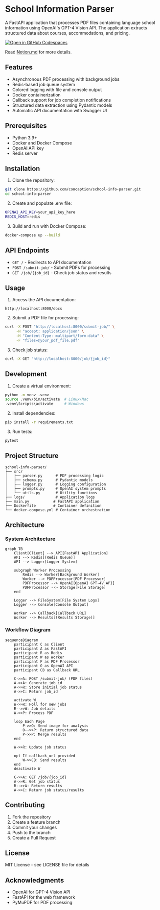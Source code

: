 # School Information Parser

A FastAPI application that processes PDF files containing language school information using OpenAI's GPT-4 Vision API. The application extracts structured data about courses, accommodations, and pricing.

[![Open in GitHub Codespaces](https://github.com/codespaces/badge.svg)](https://codespaces.new/concaption/school-info-parser)

<!-- Read  Notion.md for detaiks -->
Read [Notion.md](notion.md) for more details. 

## Features

- Asynchronous PDF processing with background jobs
- Redis-based job queue system
- Colored logging with file and console output
- Docker containerization
- Callback support for job completion notifications
- Structured data extraction using Pydantic models
- Automatic API documentation with Swagger UI

## Prerequisites

- Python 3.9+
- Docker and Docker Compose
- OpenAI API key
- Redis server

## Installation

1. Clone the repository:
```bash
git clone https://github.com/concaption/school-info-parser.git
cd school-info-parser
```

2. Create and populate .env file:
```bash
OPENAI_API_KEY=your_api_key_here
REDIS_HOST=redis
```

3. Build and run with Docker Compose:
```bash
docker-compose up --build
```

## API Endpoints

- `GET /` - Redirects to API documentation
- `POST /submit-job/` - Submit PDFs for processing
- `GET /job/{job_id}` - Check job status and results

## Usage

1. Access the API documentation:
```
http://localhost:8000/docs
```

2. Submit a PDF file for processing:
```bash
curl -X POST "http://localhost:8000/submit-job/" \
     -H "accept: application/json" \
     -H "Content-Type: multipart/form-data" \
     -F "files=@your_pdf_file.pdf"
```

3. Check job status:
```bash
curl -X GET "http://localhost:8000/job/{job_id}"
```

## Development

1. Create a virtual environment:
```bash
python -m venv .venv
source .venv/bin/activate  # Linux/Mac
.venv\Scripts\activate     # Windows
```

2. Install dependencies:
```bash
pip install -r requirements.txt
```

3. Run tests:
```bash
pytest
```

## Project Structure

```
school-info-parser/
├── src/
│   ├── parser.py      # PDF processing logic
│   ├── schema.py      # Pydantic models
│   ├── logger.py      # Logging configuration
│   ├── prompts.py     # OpenAI system prompts
│   └── utils.py       # Utility functions
├── logs/              # Application logs
├── main.py           # FastAPI application
├── Dockerfile        # Container definition
└── docker-compose.yml # Container orchestration
```

## Architecture

### System Architecture
```mermaid
graph TB
    Client[Client] --> API[FastAPI Application]
    API --> Redis[(Redis Queue)]
    API --> Logger[Logger System]
    
    subgraph Worker Processing
        Redis --> Worker[Background Worker]
        Worker --> PDFProcessor[PDF Processor]
        PDFProcessor --> OpenAI[OpenAI GPT-4V API]
        PDFProcessor --> Storage[File Storage]
    end
    
    Logger --> FileSystem[File System Logs]
    Logger --> Console[Console Output]
    
    Worker --> Callback[Callback URL]
    Worker --> Results[(Results Storage)]
```

### Workflow Diagram
```mermaid
sequenceDiagram
    participant C as Client
    participant A as FastAPI
    participant R as Redis
    participant W as Worker
    participant P as PDF Processor
    participant O as OpenAI API
    participant CB as Callback URL

    C->>A: POST /submit-job/ (PDF files)
    A->>A: Generate job_id
    A->>R: Store initial job status
    A->>C: Return job_id
    
    activate W
    W->>R: Poll for new jobs
    R-->>W: Job details
    W->>P: Process PDF
    
    loop Each Page
        P->>O: Send image for analysis
        O-->>P: Return structured data
        P->>P: Merge results
    end
    
    W->>R: Update job status
    
    opt If callback_url provided
        W->>CB: Send results
    end
    deactivate W
    
    C->>A: GET /job/{job_id}
    A->>R: Get job status
    R-->>A: Return results
    A->>C: Return job status/results
```

## Contributing

1. Fork the repository
2. Create a feature branch
3. Commit your changes
4. Push to the branch
5. Create a Pull Request

## License

MIT License - see LICENSE file for details

## Acknowledgments

- OpenAI for GPT-4 Vision API
- FastAPI for the web framework
- PyMuPDF for PDF processing
